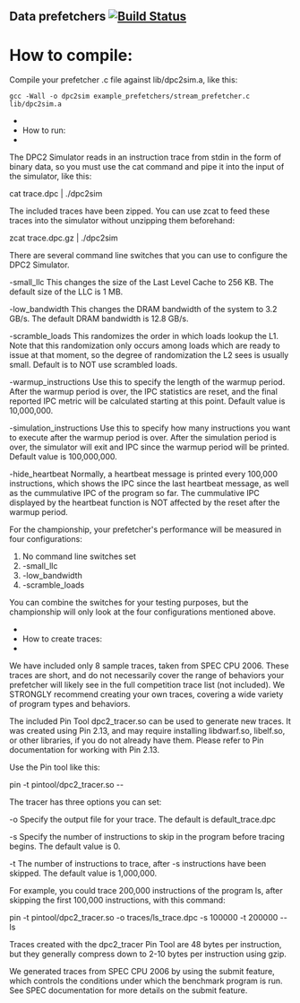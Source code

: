 ## Data prefetchers [![Build Status](https://travis-ci.com/jsmont/data_prefetcher.svg?branch=master)](https://travis-ci.com/jsmont/data_prefetcher)

# How to compile:

Compile your prefetcher .c file against lib/dpc2sim.a, like this:

``gcc -Wall -o dpc2sim example_prefetchers/stream_prefetcher.c lib/dpc2sim.a``

*
* How to run:
*

The DPC2 Simulator reads in an instruction trace from stdin in the form
of binary data, so you must use the cat command and pipe it into the 
input of the simulator, like this:

cat trace.dpc | ./dpc2sim

The included traces have been zipped.  You can use zcat to feed these
traces into the simulator without unzipping them beforehand:

zcat trace.dpc.gz | ./dpc2sim

There are several command line switches that you can use to configure the
DPC2 Simulator.

-small_llc
This changes the size of the Last Level Cache to 256 KB.  The default
size of the LLC is 1 MB.

-low_bandwidth
This changes the DRAM bandwidth of the system to 3.2 GB/s.  The default
DRAM bandwidth is 12.8 GB/s.

-scramble_loads
This randomizes the order in which loads lookup the L1.  Note that this
randomization only occurs among loads which are ready to issue at that
moment, so the degree of randomization the L2 sees is usually small.
Default is to NOT use scrambled loads.

-warmup_instructions <number>
Use this to specify the length of the warmup period.  After the warmup
period is over, the IPC statistics are reset, and the final reported
IPC metric will be calculated starting at this point.
Default value is 10,000,000.

-simulation_instructions <number>
Use this to specify how many instructions you want to execute after the
warmup period is over.  After the simulation period is over, the simulator
will exit and IPC since the warmup period will be printed.
Default value is 100,000,000.

-hide_heartbeat
Normally, a heartbeat message is printed every 100,000 instructions, which
shows the IPC since the last heartbeat message, as well as the cummulative
IPC of the program so far.  The cummulative IPC displayed by the heartbeat
function is NOT affected by the reset after the warmup period.

For the championship, your prefetcher's performance will be measured in 
four configurations:

1. No command line switches set
2. -small_llc
3. -low_bandwidth
4. -scramble_loads

You can combine the switches for your testing purposes, but the championship
will only look at the four configurations mentioned above.

*
* How to create traces:
*

We have included only 8 sample traces, taken from SPEC CPU 2006. These 
traces are short, and do not necessarily cover the range of behaviors your 
prefetcher will likely see in the full competition trace list (not
included).  We STRONGLY recommend creating your own traces, covering
a wide variety of program types and behaviors.

The included Pin Tool dpc2_tracer.so can be used to generate new traces.
It was created using Pin 2.13, and may require installing libdwarf.so, 
libelf.so, or other libraries, if you do not already have them.  Please
refer to Pin documentation for working with Pin 2.13.

Use the Pin tool like this:

pin -t pintool/dpc2_tracer.so -- <your program here>

The tracer has three options you can set:

-o
Specify the output file for your trace.  The default is default_trace.dpc

-s <number>
Specify the number of instructions to skip in the program before tracing
begins.  The default value is 0.

-t <number>
The number of instructions to trace, after -s instructions have been 
skipped.  The default value is 1,000,000.

For example, you could trace 200,000 instructions of the program ls, after
skipping the first 100,000 instructions, with this command:

pin -t pintool/dpc2_tracer.so -o traces/ls_trace.dpc -s 100000 -t 200000 -- ls

Traces created with the dpc2_tracer Pin Tool are 48 bytes per instruction,
but they generally compress down to 2-10 bytes per instruction using gzip.

We generated traces from SPEC CPU 2006 by using the submit feature, which 
controls the conditions under which the benchmark program is run.  See
SPEC documentation for more details on the submit feature.
